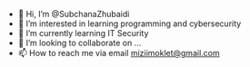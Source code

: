 - 👋 Hi, I’m @SubchanaZhubaidi
- 👀 I’m interested in learning programming and cybersecurity
- 🌱 I’m currently learning IT Security
- 💞️ I’m looking to collaborate on ...
- 📫 How to reach me via email miziimoklet@gmail.com

<!---
Zhubaidi/Zhubaidi is a ✨ special ✨ repository because its `README.md` (this file) appears on your GitHub profile.
You can click the Preview link to take a look at your changes.
--->
